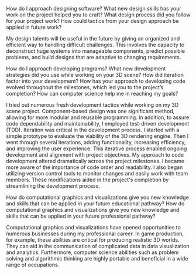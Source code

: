 How do I approach designing software?
What new design skills has your work on the project helped you to craft?
What design process did you follow for your project work?
How could tactics from your design approach be applied in future work?

My design talents will be useful in the future by giving an organized and efficient way to handling difficult challenges. This involves the capacity to deconstruct huge systems into manageable components, predict possible problems, and build designs that are adaptive to changing requirements.


How do I approach developing programs?
What new development strategies did you use while working on your 3D scene?
How did iteration factor into your development?
How has your approach to developing code evolved throughout the milestones, which led you to the project’s completion?
How can computer science help me in reaching my goals?

I tried out numerous fresh development tactics while working on my 3D scene project. Component-based design was one significant method, allowing for more modular and reusable programming. In addition, to assure code dependability and maintainability, I employed test-driven development (TDD). Iteration was critical in the development process. I started with a simple prototype to evaluate the viability of the 3D rendering engine. Then I went through several iterations, adding functionality, increasing efficiency, and improving the user experience. This iterative process enabled ongoing development and alignment with project objectives. My approach to code development altered dramatically across the project milestones. I became more aware of the importance of code order and readability. I also began utilizing version control tools to monitor changes and easily work with team members. These modifications aided in the project's completion by streamlining the development process.




How do computational graphics and visualizations give you new knowledge and skills that can be applied in your future educational pathway?
How do computational graphics and visualizations give you new knowledge and skills that can be applied in your future professional pathway?

Computational graphics and visualizations have opened opportunities to numerous businesses during my professional career. In game production, for example, these abilities are critical for producing realistic 3D worlds. They can aid in the communication of complicated data in data visualization and analytics. Furthermore, computer science abilities such as problem solving and algorithmic thinking are highly portable and beneficial in a wide range of occupations.


